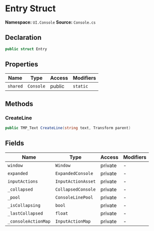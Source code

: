 # Entry Struct

**Namespace:** `UI.Console`
**Source:** `Console.cs`

## Declaration

```csharp
public struct Entry
```

## Properties

| Name | Type | Access | Modifiers |
|------|------|--------|-----------|
| `shared` | `Console` | public | `static` |

## Methods

### CreateLine

```csharp
public TMP_Text CreateLine(string text, Transform parent)
```

## Fields

| Name | Type | Access | Modifiers |
|------|------|--------|-----------|
| `window` | `Window` | private | - |
| `expanded` | `ExpandedConsole` | private | - |
| `inputActions` | `InputActionAsset` | private | - |
| `_collapsed` | `CollapsedConsole` | private | - |
| `_pool` | `ConsoleLinePool` | private | - |
| `_isCollapsing` | `bool` | private | - |
| `_lastCollapsed` | `float` | private | - |
| `_consoleActionMap` | `InputActionMap` | private | - |

